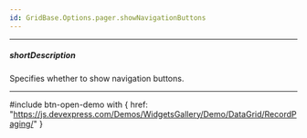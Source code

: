 ```yaml
---
id: GridBase.Options.pager.showNavigationButtons
---
```

---
##### shortDescription
Specifies whether to show navigation buttons.

---
#include btn-open-demo with {
    href: "https://js.devexpress.com/Demos/WidgetsGallery/Demo/DataGrid/RecordPaging/"
}